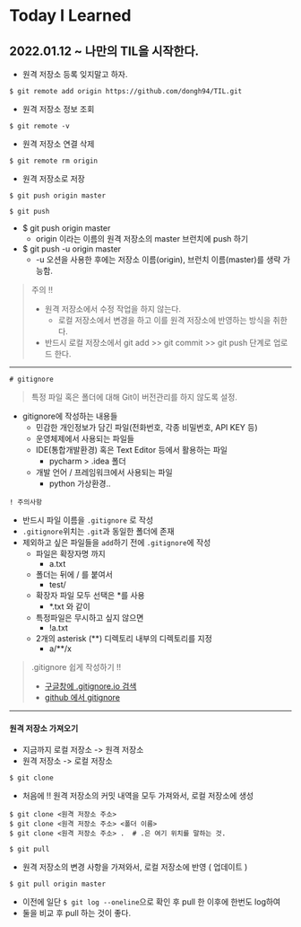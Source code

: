 # Today I Learned

## 2022.01.12 ~ 나만의 TIL을 시작한다.

-   원격 저장소 등록 잊지말고 하자.

```
$ git remote add origin https://github.com/dongh94/TIL.git
```

-   원격 저장소 정보 조회

```
$ git remote -v
```

-   원격 저장소 연결 삭제

```
$ git remote rm origin
```

-   원격 저장소로 저장

```
$ git push origin master
```

```
$ git push
```

- $ git push origin master
  - origin 이라는 이름의 원격 저장소의 master 브런치에 push 하기
- $ git push -u origin master
  - -u 오션을 사용한 후에는 저장소 이름(origin), 브런치 이름(master)를 생략 가능함.

> 주의 !!
>
> - 원격 저장소에서 수정 작업을 하지 않는다.
>   - 로컬 저장소에서 변경을 하고 이를 원격 저장소에 반영하는 방식을 취한다.
> - 반드시 로컬 저장소에서 git add  >> git commit >> git push 단계로 업로드 한다.

-------

```
# gitignore
```

> 특정 파일 혹은 폴더에 대해 Git이 버전관리를 하지 않도록 설정.

- gitignore에 작성하는 내용들
  - 민감한 개인정보가 담긴 파일(전화번호, 각종 비밀번호, API KEY 등)
  - 운영체제에서 사용되는 파일들
  - IDE(통합개발환경) 혹은 Text Editor 등에서 활용하는 파일
    - pycharm > .idea 폴더
  - 개발 언어 / 프레임워크에서 사용되는 파일
    - python 가상환경..

```
! 주의사항
```

- 반드시 파일 이름을 `.gitignore` 로 작성
- `.gitignore`위치는 `.git`과 동일한 폴더에 존재
- 제외하고 싶은 파일들을 `add`하기 전에 `.gitignore`에 작성
  - 파일은 확장자명 까지 
    - a.txt
  - 폴더는 뒤에 / 를 붙여서 
    - test/
  - 확장자 파일 모두 선택은  *를 사용
    - *.txt 와 같이
  - 특정파일은 무시하고 싶지 않으면 
    - !a.txt
  - 2개의 asterisk (**) 디렉토리 내부의 디렉토리를 지정 
    - a/**/x



> .gitignore 쉽게 작성하기 !!
>
> - [구글창에 .gitignore.io 검색](https://www.toptal.com/developers/gitignore)
> - [github 에서 gitignore ](https://github.com/github/gitignore)

-----------



#### 원격 저장소 가져오기

* 지금까지 로컬 저장소 -> 원격 저장소
* 원격 저장소 -> 로컬 저장소



```
$ git clone
```

* 처음에 !! 원격 저장소의 커밋 내역을 모두 가져와서, 로컬 저장소에 생성

```
$ git clone <원격 저장소 주소>
$ git clone <원격 저장소 주소> <폴더 이름>
$ git clone <원격 저장소 주소> .  # .은 여기 위치를 말하는 것.
```



```
$ git pull
```

* 원격 저장소의 변경 사항을 가져와서, 로컬 저장소에 반영 ( 업데이트 )

```
$ git pull origin master
```

* 이전에 일단 `$ git log --oneline`으로 확인 후 pull 한 이후에 한번도 log하여 
* 둘을 비교 후 pull 하는 것이 좋다.

